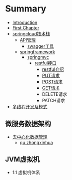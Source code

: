 # Summary

* [Introduction](README.md)
* [First Chapter](chapter1.md)
* [springcloud技术栈](springcloud.md)
  * [API管理](springcloud/api.md)
    * [swagger工具](springcloud/api/swagger.md)
  * [springframework](springcloud/springframework.md)
    * [springmvc](springcloud/springframework/springmvc.md)
      * [restful接口](springcloud/springframework/springmvc/restful.md)
        * [restful介绍](springcloud/springframework/springmvc/restful/restful.md)
        * [PUT请求](springcloud/springframework/springmvc/restful/put.md)
        * [POST请求](springcloud/springframework/springmvc/restful/post.md)
        * [GET请求](springcloud/springframework/springmvc/restful/get.md)
        * DELETE请求
        * PATCH请求
* [多线程开发及模式](.md)

## 微服务数据架构

* [去中心化数据管理](.md)
  * [qu zhongxinhua ](.md/qu-zhongxinhua.md)

## JVM虚拟机

* 1.1 虚拟机体系

